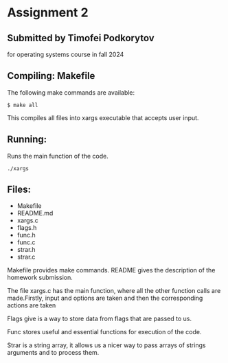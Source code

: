 # Assignment 2
## Submitted by Timofei Podkorytov
for operating systems course in fall 2024

## Compiling: Makefile
The following make commands are available:
```
$ make all
```
This compiles all files into xargs executable that accepts user input.
## Running:
Runs the main function of the code.

```./xargs```

## Files:
- Makefile
- README.md
- xargs.c
- flags.h
- func.h
- func.c
- strar.h
- strar.c

Makefile provides make commands. README gives the description of the 
homework submission.

The file xargs.c has the main function, where all the other function calls
are made.Firstly, input and options are taken and then the corresponding actions are taken

Flags give is a way to store data from flags that are passed to us.

Func stores useful and essential functions for execution of the code.

Strar is a string array, it allows us a nicer way to pass arrays of strings arguments and to process them.
